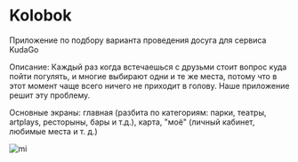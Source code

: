 # Kolobok

Приложение по подбору варианта проведения досуга для сервиса KudaGo

Описание: Каждый раз когда встечаешься с друзьми стоит вопрос куда пойти погулять, и многие выбирают одни и те же места, потому что в этот момент чаще всего ничего не приходит в голову. Наше приложение решит эту проблему.

Основные экраны: главная (разбита по категориям: парки, театры, artplays, ресторыны, бары и т.д.), карта, "моё" (личный кабинет, любимые места и т. д.)

![mi](https://github.com/Mehrafruz/Kolobok/blob/master/.Демонстрация%20(1).gif)
